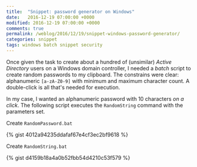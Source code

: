 ```yaml
---
title:  "Snippet: password generator on Windows"
date:   2016-12-19 07:00:00 +0000
modified: 2016-12-19 07:00:00 +0000 
comments: true
permalink: /weblog/2016/12/19/snippet-windows-password-generator/
categories: snippet
tags: windows batch snippet security
---
```


Once given the task to create about a hundred of (unsimilar) *Active Directory* users on a Windows domain controller, I needed a *batch* script to create random passwords to my clipboard. The constrains were clear: alphanumeric `[a-zA-Z0-9]` with minimum and maximum character count. A double-click is all that's needed for execution.


<!--more-->

In my case, I wanted an alphanumeric password with 10 characters *on a click*. The following script executes the `RandomString` command with the parameters set.

Create `RandomPassword.bat`

{% gist 4012a94235ddafaf67e4cf3ec2bf9618 %}



Create `RandomString.bat`

{% gist d4159b18a4a0b52fbb54d4210c53f579 %}

